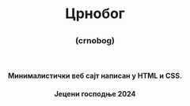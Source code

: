 # <p align="center">Црнобог</p>

### <p align="center">(crnobog)</p>

<br>

#### <p align="center">Минималистички веб сајт написан у HTML и CSS.</p>

#### <p align="center">Јецени господње 2024</p>
